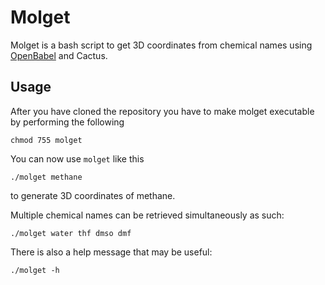 # Molget
Molget is a bash script to get 3D coordinates from chemical names using [OpenBabel](https://github.com/openbabel/openbabel) and Cactus.

## Usage
After you have cloned the repository you have to make molget executable by performing the following

    chmod 755 molget

You can now use `molget` like this

    ./molget methane

to generate 3D coordinates of methane.

Multiple chemical names can be retrieved simultaneously as such:

    ./molget water thf dmso dmf

There is also a help message that may be useful:

    ./molget -h
